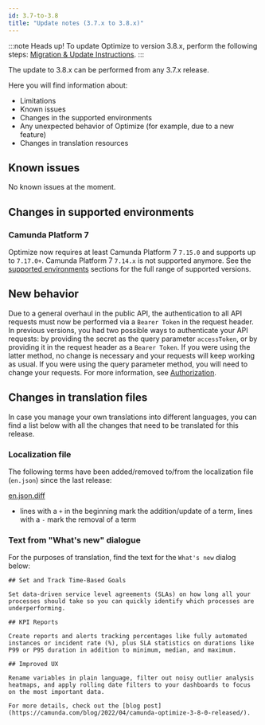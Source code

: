 ```yaml
---
id: 3.7-to-3.8
title: "Update notes (3.7.x to 3.8.x)"
---
```


:::note Heads up!
To update Optimize to version 3.8.x, perform the following steps: [Migration & Update Instructions](./instructions.md).
:::

The update to 3.8.x can be performed from any 3.7.x release.

Here you will find information about:

* Limitations
* Known issues
* Changes in the supported environments
* Any unexpected behavior of Optimize (for example, due to a new feature)
* Changes in translation resources

## Known issues

No known issues at the moment.

## Changes in supported environments

### Camunda Platform 7

Optimize now requires at least Camunda Platform 7 `7.15.0` and supports up to `7.17.0+`. Camunda Platform 7 `7.14.x` is not supported anymore.
See the [supported environments](../../../../reference/supported-environments/#camunda-platform-7--optimize-version-matrix) sections for the full range of supported versions.

## New behavior

Due to a general overhaul in the public API, the authentication to all API requests must now be performed via a `Bearer Token` in the request header. In previous versions, you had two possible ways to authenticate your API requests: by providing the secret as the query parameter `accessToken`, or by providing it in the request header as a `Bearer Token`. If you were using the latter method, no change is necessary and your requests will keep working as usual. If you were using the query parameter method, you will need to change your requests. For more information, see [Authorization](../../rest-api/authorization/).

## Changes in translation files

In case you manage your own translations into different languages, you can find a list below with all the changes that need to be translated for this release.

### Localization file

The following terms have been added/removed to/from the localization file (`en.json`) since the last release:

[en.json.diff](./translation-diffs/differences_localization_370_380.diff)

* lines with a `+` in the beginning mark the addition/update of a term, lines with a `-` mark the removal of a term

### Text from "What's new" dialogue

For the purposes of translation, find the text for the `What's new` dialog below:

```
## Set and Track Time-Based Goals

Set data-driven service level agreements (SLAs) on how long all your processes should take so you can quickly identify which processes are underperforming.

## KPI Reports

Create reports and alerts tracking percentages like fully automated instances or incident rate (%), plus SLA statistics on durations like P99 or P95 duration in addition to minimum, median, and maximum.

## Improved UX

Rename variables in plain language, filter out noisy outlier analysis heatmaps, and apply rolling date filters to your dashboards to focus on the most important data.

For more details, check out the [blog post](https://camunda.com/blog/2022/04/camunda-optimize-3-8-0-released/).
```